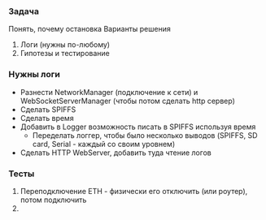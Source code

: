 ### Задача 

Понять, почему остановка
Варианты решения
1. Логи (нужны по-любому)
2. Гипотезы и тестирование

### Нужны логи

- Разнести NetworkManager (подключение к сети) и WebSocketServerManager (чтобы потом сделать http сервер)
- Сделать SPIFFS
- Сделать время
- Добавить в Logger возможность писать в SPIFFS используя время
    - Переделать логгер, чтобы было несколько выводов (SPIFFS, SD card, Serial - каждый со своим уровнем)
- Сделать HTTP WebServer, добавить туда чтение логов



### Тесты
1. Переподключение ETH - физически его отключить (или роутер), потом подключить
2. 